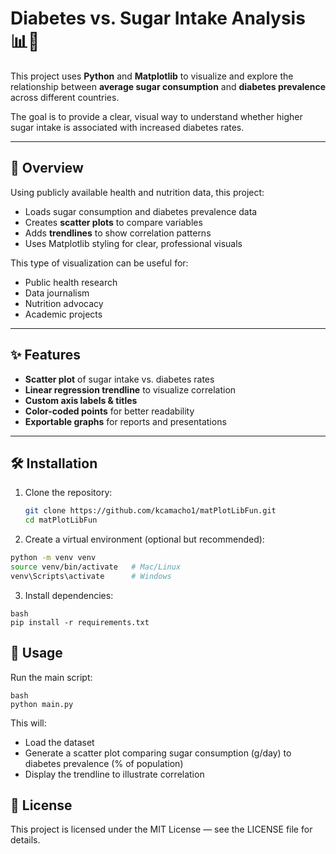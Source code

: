 # Diabetes vs. Sugar Intake Analysis 📊🍬

This project uses **Python** and **Matplotlib** to visualize and explore the relationship between **average sugar consumption** and **diabetes prevalence** across different countries.

The goal is to provide a clear, visual way to understand whether higher sugar intake is associated with increased diabetes rates.

---

## 📌 Overview
Using publicly available health and nutrition data, this project:
- Loads sugar consumption and diabetes prevalence data
- Creates **scatter plots** to compare variables
- Adds **trendlines** to show correlation patterns
- Uses Matplotlib styling for clear, professional visuals

This type of visualization can be useful for:
- Public health research
- Data journalism
- Nutrition advocacy
- Academic projects

---

## ✨ Features
- **Scatter plot** of sugar intake vs. diabetes rates
- **Linear regression trendline** to visualize correlation
- **Custom axis labels & titles**
- **Color-coded points** for better readability
- **Exportable graphs** for reports and presentations

---

## 🛠 Installation
1. Clone the repository:
   ```bash
   git clone https://github.com/kcamacho1/matPlotLibFun.git
   cd matPlotLibFun
   ```
2. Create a virtual environment (optional but recommended):
```bash
python -m venv venv
source venv/bin/activate   # Mac/Linux
venv\Scripts\activate      # Windows
```
3. Install dependencies:
```
bash
pip install -r requirements.txt
```

## 🚀 Usage
Run the main script:
```
bash
python main.py
```
This will:
- Load the dataset
- Generate a scatter plot comparing sugar consumption (g/day) to diabetes prevalence (% of population)
- Display the trendline to illustrate correlation


## 📄 License
This project is licensed under the MIT License — see the LICENSE file for details.

